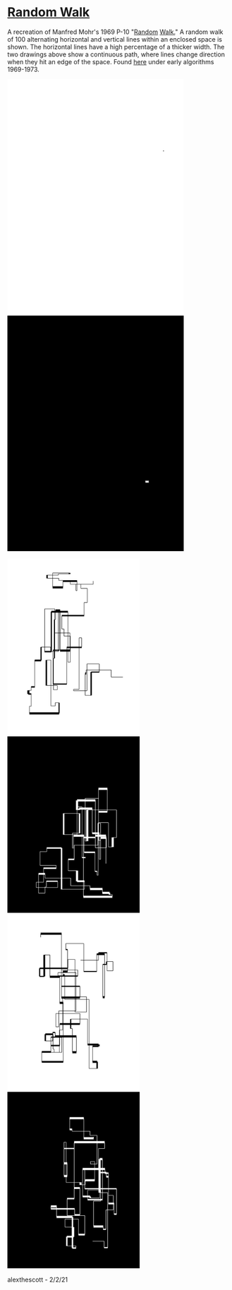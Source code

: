 # [Random Walk](https://www.openprocessing.org/sketch/1086564) 

A recreation of Manfred Mohr's 1969 P-10 "[Random](http://www.emohr.com/sc69-73/p10_one.gif) [Walk.](http://www.emohr.com/sc69-73/p10_two.gif)" A random walk of 100 alternating horizontal and vertical lines within an enclosed space is shown. The horizontal lines have a high percentage of a thicker width. The two drawings above show a continuous path, where lines change direction when they hit an edge of the space. Found [here](http://www.emohr.com/manfred7.html) under early algorithms 1969-1973.

<p float="left">
	<img width="400" src="./gifs/mm_rw_gif_0.gif">
	<img width="400" src="./gifs/mm_rw_gif_1.gif">
</p>
<p float="left">
	<img width="300" src="./stills/mm_rw_0.png">
	<img width="300" src="./stills/mm_rw_1.png">
	<img width="300" src="./stills/mm_rw_2.png">
	<img width="300" src="./stills/mm_rw_3.png">
</p>

alexthescott - 2/2/21